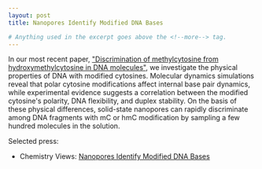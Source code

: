```yaml
---
layout: post
title: Nanopores Identify Modified DNA Bases

# Anything used in the excerpt goes above the <!--more--> tag.
---
```

In our most recent paper, ["Discrimination of methylcytosine from hydroxymethylcytosine in DNA molecules"](http://pubs.acs.org/doi/abs/10.1021/ja107836t), we investigate the physical properties of DNA with modified cytosines. 
Molecular dynamics simulations reveal that polar cytosine modifications affect internal base pair dynamics, while experimental evidence suggests a correlation between the modified cytosine's polarity, DNA flexibility, and duplex stability. 
On the basis of these physical differences, solid-state nanopores can rapidly discriminate among DNA fragments with mC or hmC modification by sampling a few hundred molecules in the solution. 

Selected press:

* Chemistry Views: [Nanopores Identify Modified DNA Bases](http://www.chemistryviews.org/details/news/890623/Nanopores_Identify_Modified_DNA_Bases.html)

<!--more-->
